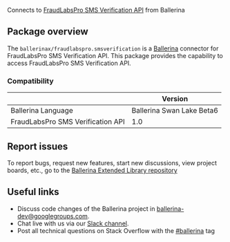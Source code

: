 Connects to [FraudLabsPro SMS Verification API](https://www.fraudlabspro.com/developer/api/send-verification) from Ballerina

## Package overview
The `ballerinax/fraudlabspro.smsverification` is a [Ballerina](https://ballerina.io/) connector for FraudLabsPro SMS Verification API.
This package provides the capability to access FraudLabsPro SMS Verification API.

### Compatibility
|                                   | Version                         |
|-----------------------------------|---------------------------------|
| Ballerina Language                | Ballerina Swan Lake Beta6       | 
| FraudLabsPro SMS Verification API | 1.0                             |

## Report issues
To report bugs, request new features, start new discussions, view project boards, etc., go to the [Ballerina Extended Library repository](https://github.com/ballerina-platform/ballerina-extended-library)

## Useful links
- Discuss code changes of the Ballerina project in [ballerina-dev@googlegroups.com](mailto:ballerina-dev@googlegroups.com).
- Chat live with us via our [Slack channel](https://ballerina.io/community/slack/).
- Post all technical questions on Stack Overflow with the [#ballerina](https://stackoverflow.com/questions/tagged/ballerina) tag
